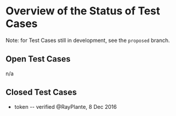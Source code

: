 # Overview of the Status of Test Cases

Note: for Test Cases still in development, see the `proposed` branch.  

## Open Test Cases

n/a

## Closed Test Cases

* token -- verified @RayPlante, 8 Dec 2016



